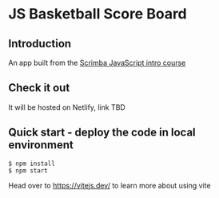 # JS Basketball Score Board

## Introduction
An app built from the [Scrimba JavaScript intro course](https://scrimba.com/learn/learnjavascript)

## Check it out
It will be hosted on Netlify, link TBD

## Quick start - deploy the code in local environment

```
$ npm install
$ npm start
````

Head over to https://vitejs.dev/ to learn more about using vite

